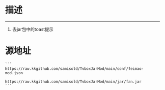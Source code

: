 



# 描述
----

1. 去jar包中的toast提示

# 源地址
    ```
    https://raw.kkgithub.com/samisold/TvboxJarMod/main/conf/feimao-mod.json
    
    https://raw.kkgithub.com/samisold/TvboxJarMod/main/jar/fan.jar
    ```

